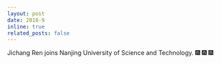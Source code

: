 ```yaml
---
layout: post
date: 2018-9 
inline: true
related_posts: false
---
```


Jichang Ren joins Nanjing University of Science and Technology. :fireworks: :fireworks: :fireworks:
